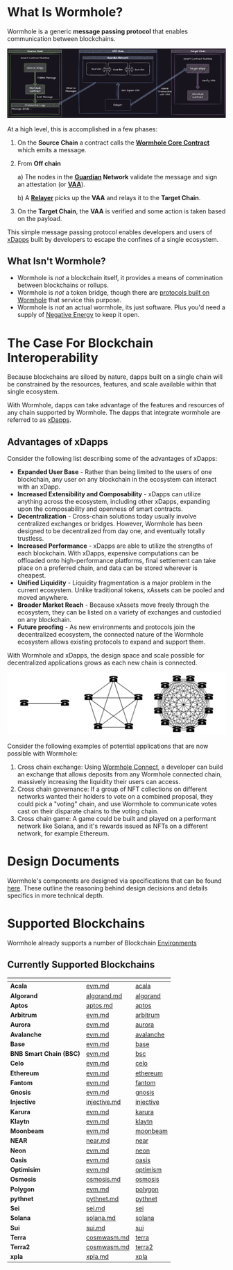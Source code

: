 # What Is Wormhole?

Wormhole is a generic **message passing protocol** that enables communication between blockchains.

![Overview](../.gitbook/assets/introduction/high-level-flow-dark.png)

At a high level, this is accomplished in a few phases:

1. On the **Source Chain** a contract calls the [**Wormhole Core Contract**](../guide/components/core-contracts.md) which emits a message.
2. From **Off chain**

   a) The nodes in the **[Guardian](../guide/components/guardian.md) Network** validate the message and sign an attestation (or [**VAA**](../guide/components/vaa.md)).

   b) A [**Relayer**](../guide/components/relayer.md) picks up the **VAA** and relays it to the **Target Chain**.

3. On the **Target Chain**, the **VAA** is verified and some action is taken based on the payload.

This simple message passing protocol enables developers and users of [xDapps](../reference/glossary.md#xdapps) built by developers to escape the confines of a single ecosystem.

## What Isn't Wormhole?

- Wormhole is _not_ a blockchain itself, it provides a means of commination between blockchains or rollups.
- Wormhole is _not_ a token bridge, though there are [protocols built on Wormhole](./ecosystem/token-bridge.md) that service this purpose.
- Wormhole is _not_ an actual wormhole, its just software. Plus you'd need a supply of [Negative Energy](https://en.wikipedia.org/wiki/Negative_energy#Wormholes) to keep it open.

# The Case For Blockchain Interoperability

Because blockchains are siloed by nature, dapps built on a single chain will be constrained by the resources, features, and scale available within that single ecosystem.

With Wormhole, dapps can take advantage of the features and resources of any chain supported by Wormhole. The dapps that integrate wormhole are referred to as [xDapps](../reference/glossary.md#xdapp).

## Advantages of xDapps

Consider the following list describing some of the advantages of xDapps:

- **Expanded User Base** - Rather than being limited to the users of one blockchain, any user on any blockchain in the ecosystem can interact with an xDapp.
- **Increased Extensibility and Composability** - xDapps can utilize anything across the ecosystem, including other xDapps, expanding upon the composability and openness of smart contracts.
- **Decentralization** - Cross-chain solutions today usually involve centralized exchanges or bridges. However, Wormhole has been designed to be decentralized from day one, and eventually totally trustless.
- **Increased Performance** - xDapps are able to utilize the strengths of each blockchain. With xDapps, expensive computations can be offloaded onto high-performance platforms, final settlement can take place on a preferred chain, and data can be stored wherever is cheapest.
- **Unified Liquidity** - Liquidity fragmentation is a major problem in the current ecosystem. Unlike traditional tokens, xAssets can be pooled and moved anywhere.
- **Broader Market Reach** - Because xAssets move freely through the ecosystem, they can be listed on a variety of exchanges and custodied on any blockchain.
- **Future proofing** - As new environments and protocols join the decentralized ecosystem, the connected nature of the Wormhole ecosystem allows existing protocols to expand and support them.

<!-- TODO: can we say exponential? reword -->

With Wormhole and xDapps, the design space and scale possible for decentralized applications grows as each new chain is connected.

<!-- TODO: credit for wikipedia image -->

![Network Effect](../.gitbook/assets/network-effect.png)

Consider the following examples of potential applications that are now possible with Wormhole:

1. Cross chain exchange: Using [Wormhole Connect](../guide/tutorials/quick-start/wh-connect.md), a developer can build an exchange that allows deposits from any Wormhole connected chain, massively increasing the liquidity their users can access.
2. Cross chain governance: If a group of NFT collections on different networks wanted their holders to vote on a combined proposal, they could pick a "voting" chain, and use Wormhole to communicate votes cast on their disparate chains to the voting chain.
3. Cross chain game: A game could be built and played on a performant network like Solana, and it's rewards issued as NFTs on a different network, for example Ethereum.

# Design Documents

Wormhole's components are designed via specifications that can be found [here](https://github.com/wormhole-foundation/wormhole/tree/main/whitepapers). These outline the reasoning behind design decisions and details specifics in more technical depth.

# Supported Blockchains

Wormhole already supports a number of Blockchain [Environments](../reference/environments/README.md)

## Currently Supported Blockchains

<table data-view="cards" data-full-width="false">
   <thead>
      <tr>
         <th></th>
         <th data-hidden data-card-target data-type="content-ref"></th>
         <th data-hidden data-card-cover data-type="files"></th>
      </tr>
   </thead>
   <tbody>
<!--SUPPORTED_BLOCKCHAIN_CARDS-->
<tr>
    <td><strong>Acala</strong></td>
    <td><a href="../reference/environments/evm.md#acala">evm.md</a></td>
    <td><a href="../.gitbook/assets/chain-icons/acala.svg">acala</a></td>
</tr>
<tr>
    <td><strong>Algorand</strong></td>
    <td><a href="../reference/environments/algorand.md#algorand">algorand.md</a></td>
    <td><a href="../.gitbook/assets/chain-icons/algorand.svg">algorand</a></td>
</tr>
<tr>
    <td><strong>Aptos</strong></td>
    <td><a href="../reference/environments/aptos.md#aptos">aptos.md</a></td>
    <td><a href="../.gitbook/assets/chain-icons/aptos.svg">aptos</a></td>
</tr>
<tr>
    <td><strong>Arbitrum</strong></td>
    <td><a href="../reference/environments/evm.md#arbitrum">evm.md</a></td>
    <td><a href="../.gitbook/assets/chain-icons/arbitrum.svg">arbitrum</a></td>
</tr>
<tr>
    <td><strong>Aurora</strong></td>
    <td><a href="../reference/environments/evm.md#aurora">evm.md</a></td>
    <td><a href="../.gitbook/assets/chain-icons/aurora.svg">aurora</a></td>
</tr>
<tr>
    <td><strong>Avalanche</strong></td>
    <td><a href="../reference/environments/evm.md#avalanche">evm.md</a></td>
    <td><a href="../.gitbook/assets/chain-icons/avalanche.svg">avalanche</a></td>
</tr>
<tr>
    <td><strong>Base</strong></td>
    <td><a href="../reference/environments/evm.md#base">evm.md</a></td>
    <td><a href="../.gitbook/assets/chain-icons/base.svg">base</a></td>
</tr>
<tr>
    <td><strong>BNB Smart Chain (BSC)</strong></td>
    <td><a href="../reference/environments/evm.md#bsc">evm.md</a></td>
    <td><a href="../.gitbook/assets/chain-icons/bsc.svg">bsc</a></td>
</tr>
<tr>
    <td><strong>Celo</strong></td>
    <td><a href="../reference/environments/evm.md#celo">evm.md</a></td>
    <td><a href="../.gitbook/assets/chain-icons/celo.svg">celo</a></td>
</tr>
<tr>
    <td><strong>Ethereum</strong></td>
    <td><a href="../reference/environments/evm.md#ethereum">evm.md</a></td>
    <td><a href="../.gitbook/assets/chain-icons/ethereum.svg">ethereum</a></td>
</tr>
<tr>
    <td><strong>Fantom</strong></td>
    <td><a href="../reference/environments/evm.md#fantom">evm.md</a></td>
    <td><a href="../.gitbook/assets/chain-icons/fantom.svg">fantom</a></td>
</tr>
<tr>
    <td><strong>Gnosis</strong></td>
    <td><a href="../reference/environments/evm.md#gnosis">evm.md</a></td>
    <td><a href="../.gitbook/assets/chain-icons/gnosis.svg">gnosis</a></td>
</tr>
<tr>
    <td><strong>Injective</strong></td>
    <td><a href="../reference/environments/injective.md#injective">injective.md</a></td>
    <td><a href="../.gitbook/assets/chain-icons/injective.svg">injective</a></td>
</tr>
<tr>
    <td><strong>Karura</strong></td>
    <td><a href="../reference/environments/evm.md#karura">evm.md</a></td>
    <td><a href="../.gitbook/assets/chain-icons/karura.svg">karura</a></td>
</tr>
<tr>
    <td><strong>Klaytn</strong></td>
    <td><a href="../reference/environments/evm.md#klaytn">evm.md</a></td>
    <td><a href="../.gitbook/assets/chain-icons/klaytn.svg">klaytn</a></td>
</tr>
<tr>
    <td><strong>Moonbeam</strong></td>
    <td><a href="../reference/environments/evm.md#moonbeam">evm.md</a></td>
    <td><a href="../.gitbook/assets/chain-icons/moonbeam.svg">moonbeam</a></td>
</tr>
<tr>
    <td><strong>NEAR</strong></td>
    <td><a href="../reference/environments/near.md#near">near.md</a></td>
    <td><a href="../.gitbook/assets/chain-icons/near.svg">near</a></td>
</tr>
<tr>
    <td><strong>Neon</strong></td>
    <td><a href="../reference/environments/evm.md#neon">evm.md</a></td>
    <td><a href="../.gitbook/assets/chain-icons/neon.svg">neon</a></td>
</tr>
<tr>
    <td><strong>Oasis</strong></td>
    <td><a href="../reference/environments/evm.md#oasis">evm.md</a></td>
    <td><a href="../.gitbook/assets/chain-icons/oasis.svg">oasis</a></td>
</tr>
<tr>
    <td><strong>Optimisim</strong></td>
    <td><a href="../reference/environments/evm.md#optimism">evm.md</a></td>
    <td><a href="../.gitbook/assets/chain-icons/optimism.svg">optimism</a></td>
</tr>
<tr>
    <td><strong>Osmosis</strong></td>
    <td><a href="../reference/environments/osmosis.md#osmosis">osmosis.md</a></td>
    <td><a href="../.gitbook/assets/chain-icons/osmosis.svg">osmosis</a></td>
</tr>
<tr>
    <td><strong>Polygon</strong></td>
    <td><a href="../reference/environments/evm.md#polygon">evm.md</a></td>
    <td><a href="../.gitbook/assets/chain-icons/polygon.svg">polygon</a></td>
</tr>
<tr>
    <td><strong>pythnet</strong></td>
    <td><a href="../reference/environments/pythnet.md#pythnet">pythnet.md</a></td>
    <td><a href="../.gitbook/assets/chain-icons/pythnet.svg">pythnet</a></td>
</tr>
<tr>
    <td><strong>Sei</strong></td>
    <td><a href="../reference/environments/sei.md#sei">sei.md</a></td>
    <td><a href="../.gitbook/assets/chain-icons/sei.svg">sei</a></td>
</tr>
<tr>
    <td><strong>Solana</strong></td>
    <td><a href="../reference/environments/solana.md#solana">solana.md</a></td>
    <td><a href="../.gitbook/assets/chain-icons/solana.svg">solana</a></td>
</tr>
<tr>
    <td><strong>Sui</strong></td>
    <td><a href="../reference/environments/sui.md#sui">sui.md</a></td>
    <td><a href="../.gitbook/assets/chain-icons/sui.svg">sui</a></td>
</tr>
<tr>
    <td><strong>Terra</strong></td>
    <td><a href="../reference/environments/cosmwasm.md#terra">cosmwasm.md</a></td>
    <td><a href="../.gitbook/assets/chain-icons/terra.svg">terra</a></td>
</tr>
<tr>
    <td><strong>Terra2</strong></td>
    <td><a href="../reference/environments/cosmwasm.md#terra2">cosmwasm.md</a></td>
    <td><a href="../.gitbook/assets/chain-icons/terra2.svg">terra2</a></td>
</tr>
<tr>
    <td><strong>xpla</strong></td>
    <td><a href="../reference/environments/xpla.md#xpla">xpla.md</a></td>
    <td><a href="../.gitbook/assets/chain-icons/xpla.svg">xpla</a></td>
</tr>
<!--SUPPORTED_BLOCKCHAIN_CARDS-->
</tbody></table>